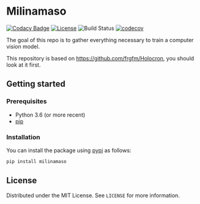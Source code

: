 # Milinamaso

[![Codacy Badge](https://api.codacy.com/project/badge/Grade/5fdd4d6b233d494a986dbce634bca93a)](https://app.codacy.com/gh/MateoLostanlen/Milinamaso?utm_source=github.com&utm_medium=referral&utm_content=MateoLostanlen/Milinamaso&utm_campaign=Badge_Grade)
[![License](https://img.shields.io/badge/License-MIT-brightgreen.svg)](LICENSE) ![Build Status](https://github.com/MateoLostanlen/Milinamaso/workflows/python-package/badge.svg) [![codecov](https://codecov.io/gh/MateoLostanlen/Milinamaso/branch/master/graph/badge.svg)](https://codecov.io/gh/MateoLostanlen/Milinamaso) 

The goal of this repo is to gather everything necessary to train a computer vision model.

This repository is based on https://github.com/frgfm/Holocron, you should look at it first.


## Getting started

### Prerequisites

- Python 3.6 (or more recent)
- [pip](https://pip.pypa.io/en/stable/)

### Installation

You can install the package using [pypi](https://pypi.org/project/milinamaso/) as follows:

```bash
pip install milinamaso
```

## License

Distributed under the MIT License. See `LICENSE` for more information.